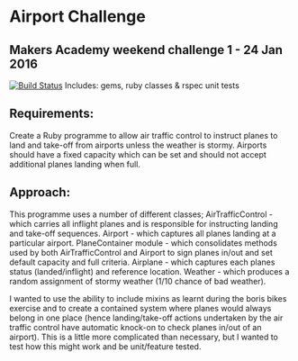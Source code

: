 
Airport Challenge
=================
Makers Academy weekend challenge 1 - 24 Jan 2016
------------------------------------------------

[![Build Status](https://travis-ci.org/makersacademy/airport_challenge.svg?branch=master)](https://travis-ci.org/makersacademy/airport_challenge)
Includes: gems, ruby classes & rspec unit tests

Requirements:
------------
Create a Ruby programme to allow air traffic control to instruct planes to land
and take-off from airports unless the weather is stormy. Airports should have a
fixed capacity which can be set and should not accept additional planes landing
when full.


Approach:
--------
This programme uses a number of different classes;
AirTrafficControl - which carries all inflight planes and is responsible for
instructing landing and take-off sequences. Airport - which captures all planes
landing at a particular airport. PlaneContainer module - which consolidates
methods used by both AirTrafficControl and Airport to sign planes in/out and set
default capacity and full criteria. Airplane - which captures each planes status
(landed/inflight) and reference location. Weather - which produces a random
assignment of stormy weather (1/10 chance of bad weather).

I wanted to use the ability to include mixins as learnt during the boris bikes
exercise and to create a contained system where planes would always belong in
one place (hence landing/take-off actions undertaken by the air traffic control
have automatic knock-on to check planes in/out of an airport). This is a little
more complicated than necessary, but I wanted to test how this might work and
be unit/feature tested.
